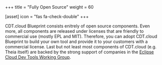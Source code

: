 +++
title = "Fully Open Source"
weight = 60

[asset]
  icon = "fas fa-check-double"
+++

CDT.cloud Blueprint consists enitrely of open source components. Even more, all components are released under licenses that are friendly to commercial use (mostly EPL and MIT). Therefore, you can adopt CDT.cloud Blueprint to build your own tool and provide it to your customers with a commercial license. Last but not least most components of CDT.cloud (e.g. Theia itself) are backed by the strong support of companies in the [Eclipse Cloud Dev Tools Working Group](https://ecdtools.eclipse.org).
